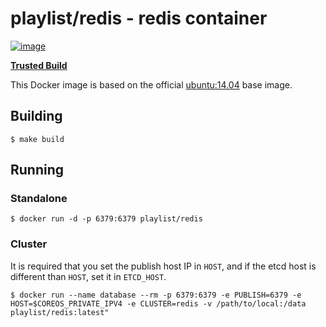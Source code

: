 # playlist/redis - redis container

[![image](https://d207aa93qlcgug.cloudfront.net/img/icons/framed-icon-checked-repository.svg)](https://registry.hub.docker.com/u/playlist/redis/)

[**Trusted Build**](https://registry.hub.docker.com/u/playlist/redis/)

This Docker image is based on the official [ubuntu:14.04](https://registry.hub.docker.com/_/ubuntu/) base image.

## Building

```shell
$ make build
```

## Running

### Standalone

```shell
$ docker run -d -p 6379:6379 playlist/redis
```

### Cluster
It is required that you set the publish host IP in `HOST`, and if the etcd host is different than `HOST`, set it in `ETCD_HOST`.

```shell
$ docker run --name database --rm -p 6379:6379 -e PUBLISH=6379 -e HOST=$COREOS_PRIVATE_IPV4 -e CLUSTER=redis -v /path/to/local:/data playlist/redis:latest"
```
